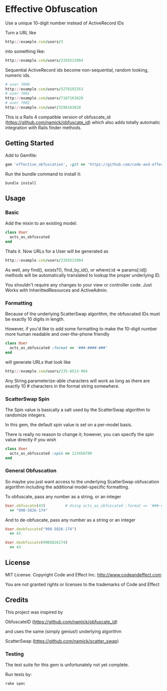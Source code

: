 # Effective Obfuscation

Use a unique 10-digit number instead of ActiveRecord IDs

Turn a URL like

```ruby
http://example.com/users/3
```

into something like:

```ruby
http://example.com/users/2356513904
```

Sequential ActiveRecord ids become non-sequential, random looking, numeric ids.

```ruby
# user 7000
http://example.com/users/5270192353
# user 7001
http://example.com/users/7107163820
# user 7002
http://example.com/user/3296163828
```

This is a Rails 4 compatible version of obfuscate_id (https://github.com/namick/obfuscate_id) which also adds totally automatic integration with Rails finder methods.


## Getting Started

Add to Gemfile:

```ruby
gem 'effective_obfuscation', :git => 'https://github.com/code-and-effect/effective_obfuscation.git'
```

Run the bundle command to install it:

```console
bundle install
```

## Usage

### Basic

Add the mixin to an existing model:

```ruby
class User
  acts_as_obfuscated
end
```

Thats it.  Now URLs for a User will be generated as

```ruby
http://example.com/users/2356513904
```

As well, any find(), exists?(), find_by_id(), or where(:id => params[:id]) methods will be automatically translated to lookup the proper underlying ID.

You shouldn't require any changes to your view or controller code. Just Works with InherittedResources and ActiveAdmin.

### Formatting

Because of the underlying ScatterSwap algorithm, the obfuscated IDs must be exactly 10 digits in length.

However, if you'd like to add some formatting to make the 10-digit number more human readable and over-the-phone friendly

```ruby
class User
  acts_as_obfuscated :format => '###-####-###'
end
```

will generate URLs that look like

```ruby
http://example.com/users/235-6513-904
```

Any String.parameterize-able characters will work as long as there are exactly 10 # characters in the format string somewhere.


### ScatterSwap Spin

The Spin value is basically a salt used by the ScatterSwap algorithm to randomize integers.

In this gem, the default spin value is set on a per-model basis.

There is really no reason to change it; however, you can specify the spin value directly if you wish

```ruby
class User
  acts_as_obfuscated :spin => 123456789
end
```

### General Obfuscation

So maybe you just want access to the underlying ScatterSwap obfuscation algorithm including the additional model-specific formatting.

To obfuscate, pass any number as a string, or an integer

```ruby
User.obfuscate(43)         # Using acts_as_obfuscated :format => '###-####-###'
  => "990-5826-174"
```

And to de-obfuscate, pass any number as a string or an integer

```ruby
User.deobfuscate("990-5826-174")
  => 43

User.deobfuscate(9905826174)
  => 43
```

## License

MIT License.  Copyright Code and Effect Inc. http://www.codeandeffect.com

You are not granted rights or licenses to the trademarks of Code and Effect


## Credits

This project was inspired by

ObfuscateID (https://github.com/namick/obfuscate_id)

and uses the same (simply genius!) underlying algorithm

ScatterSwap (https://github.com/namick/scatter_swap)


### Testing

The test suite for this gem is unfortunately not yet complete.

Run tests by:

```ruby
rake spec
```
